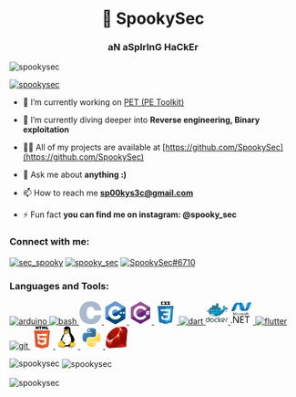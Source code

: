 <h1 align="center">👀 SpookySec</h1>
<h3 align="center">aN aSpIrInG HaCkEr</h3>

<p align="left"> <img src="https://komarev.com/ghpvc/?username=spookysec&label=Profile%20views&color=1c1c1c&style=flat" alt="spookysec" /> </p>

<p align="left"> <a href="https://github.com/ryo-ma/github-profile-trophy"><img src="https://github-profile-trophy.vercel.app/?username=spookysec" alt="spookysec" /></a> </p>

- 🔭 I’m currently working on [PET (PE Toolkit)](github.com/SpookySec/PEToolkit)

- 🌱 I’m currently diving deeper into **Reverse engineering, Binary exploitation**

- 👨‍💻 All of my projects are available at [https://github.com/SpookySec](https://github.com/SpookySec)

- 💬 Ask me about **anything :)**

- 📫 How to reach me **sp00kys3c@gmail.com**

- ⚡ Fun fact **you can find me on instagram: @spooky_sec**

<h3 align="left">Connect with me:</h3>
<p align="left">
<a href="https://twitter.com/sec_spooky" target="blank"><img align="center" src="https://cdn.jsdelivr.net/npm/simple-icons@3.0.1/icons/twitter.svg" alt="sec_spooky" height="30" width="40" /></a>
<a href="https://instagram.com/spooky_sec" target="blank"><img align="center" src="https://cdn.jsdelivr.net/npm/simple-icons@3.0.1/icons/instagram.svg" alt="spooky_sec" height="30" width="40" /></a>
<a href="https://discord.gg/gCPQrGp" target="blank"><img align="center" src="https://cdn.jsdelivr.net/npm/simple-icons@3.0.1/icons/discord.svg" alt="SpookySec#6710" height="30" width="40" /></a>
</p>

<h3 align="left">Languages and Tools:</h3>
<p align="left"> <a href="https://www.arduino.cc/" target="_blank"> <img src="https://cdn.worldvectorlogo.com/logos/arduino-1.svg" alt="arduino" width="40" height="40"/> </a> <a href="https://www.gnu.org/software/bash/" target="_blank"> <img src="https://www.vectorlogo.zone/logos/gnu_bash/gnu_bash-icon.svg" alt="bash" width="40" height="40"/> </a> <a href="https://www.cprogramming.com/" target="_blank"> <img src="https://raw.githubusercontent.com/devicons/devicon/master/icons/c/c-original.svg" alt="c" width="40" height="40"/> </a> <a href="https://www.w3schools.com/cpp/" target="_blank"> <img src="https://raw.githubusercontent.com/devicons/devicon/master/icons/cplusplus/cplusplus-original.svg" alt="cplusplus" width="40" height="40"/> </a> <a href="https://www.w3schools.com/cs/" target="_blank"> <img src="https://raw.githubusercontent.com/devicons/devicon/master/icons/csharp/csharp-original.svg" alt="csharp" width="40" height="40"/> </a> <a href="https://www.w3schools.com/css/" target="_blank"> <img src="https://raw.githubusercontent.com/devicons/devicon/master/icons/css3/css3-original-wordmark.svg" alt="css3" width="40" height="40"/> </a> <a href="https://dart.dev" target="_blank"> <img src="https://www.vectorlogo.zone/logos/dartlang/dartlang-icon.svg" alt="dart" width="40" height="40"/> </a> <a href="https://www.docker.com/" target="_blank"> <img src="https://raw.githubusercontent.com/devicons/devicon/master/icons/docker/docker-original-wordmark.svg" alt="docker" width="40" height="40"/> </a> <a href="https://dotnet.microsoft.com/" target="_blank"> <img src="https://raw.githubusercontent.com/devicons/devicon/master/icons/dot-net/dot-net-original-wordmark.svg" alt="dotnet" width="40" height="40"/> </a> <a href="https://flutter.dev" target="_blank"> <img src="https://www.vectorlogo.zone/logos/flutterio/flutterio-icon.svg" alt="flutter" width="40" height="40"/> </a> <a href="https://git-scm.com/" target="_blank"> <img src="https://www.vectorlogo.zone/logos/git-scm/git-scm-icon.svg" alt="git" width="40" height="40"/> </a> <a href="https://www.w3.org/html/" target="_blank"> <img src="https://raw.githubusercontent.com/devicons/devicon/master/icons/html5/html5-original-wordmark.svg" alt="html5" width="40" height="40"/> </a> <a href="https://www.linux.org/" target="_blank"> <img src="https://raw.githubusercontent.com/devicons/devicon/master/icons/linux/linux-original.svg" alt="linux" width="40" height="40"/> </a> <a href="https://www.python.org" target="_blank"> <img src="https://raw.githubusercontent.com/devicons/devicon/master/icons/python/python-original.svg" alt="python" width="40" height="40"/> </a> <a href="https://www.ruby-lang.org/en/" target="_blank"> <img src="https://raw.githubusercontent.com/devicons/devicon/master/icons/ruby/ruby-original.svg" alt="ruby" width="40" height="40"/> </a> </p>

<p><img align="left" src="https://github-readme-stats.vercel.app/api/top-langs?username=spookysec&show_icons=true&theme=dark&hide_border=true&locale=en&layout=compact" alt="spookysec" /></p>

<p>&nbsp;<img align="center" src="https://github-readme-stats.vercel.app/api?username=spookysec&show_icons=true&theme=dark&text_color=000000&bg_color=242424&hide_border=true&locale=en" alt="spookysec" /></p>

<p><img align="center" src="https://github-readme-streak-stats.herokuapp.com/?user=spookysec&theme=dark" alt="spookysec" /></p>
